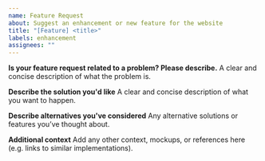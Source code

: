 ```yaml
---
name: Feature Request
about: Suggest an enhancement or new feature for the website
title: "[Feature] <title>"
labels: enhancement
assignees: ""
---
```


**Is your feature request related to a problem? Please describe.**
A clear and concise description of what the problem is.

**Describe the solution you'd like**
A clear and concise description of what you want to happen.

**Describe alternatives you've considered**
Any alternative solutions or features you’ve thought about.

**Additional context**
Add any other context, mockups, or references here (e.g. links to similar implementations).
